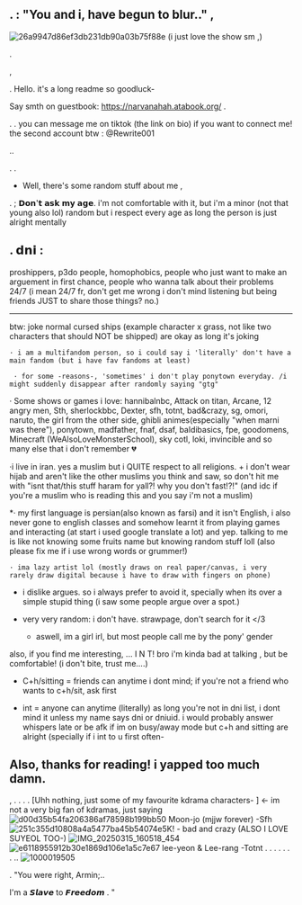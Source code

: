 
  
.    : "You and i, have begun to blur.." ,
-
  
![26a9947d86ef3db231db90a03b75f88e](https://github.com/user-attachments/assets/625d2777-fbc1-4e80-90fa-3d68e97989e0)
(i just love the show sm ,)


           
  .      
          
          
  ,

.
Hello. it's a long readme so goodluck-

 Say smth on guestbook: https://narvanahah.atabook.org/
 .

.
 .
  you can message me on tiktok (the link on bio) if you want to connect me!
the second account btw : @Rewrite001

..

.
.
  * Well, there's some random stuff about me
,

 . 
  ; 𝗗𝗼𝗻'𝘁 𝗮𝘀𝗸 𝗺𝘆 𝗮𝗴𝗲. i'm not comfortable with it, but i'm a minor (not that young also lol) random but i respect every age as long the person is just alright mentally

.
   𝗱𝗻𝗶 :
   -
proshippers, p3do people, homophobics, people who just want to make an arguement in first chance, people who wanna talk about their problems 24/7 (i mean 24/7 fr, don't get me wrong i don't mind listening but being friends JUST to share those things? no.) 
   
_____

 btw: joke normal cursed ships (example character x grass, not like two characters that should NOT be shipped) are okay as long it's joking 

    · i am a multifandom person, so i could say i 'literally' don't have a main fandom (but i have fav fandoms at least)
    
     · for some -reasons-, 'sometimes' i don't play ponytown everyday. /i might suddenly disappear after randomly saying "gtg"
    
    
  · Some shows or games i love: hannibalnbc, Attack on titan, Arcane, 12 angry men, Sth, sherlockbbc, Dexter, sfh, totnt, bad&crazy, sg, omori, naruto, the girl from the other side, ghibli animes(especially "when marni was there"), ponytown, madfather, fnaf, dsaf, baldibasics, fpe, goodomens, Minecraft (WeAlsoLoveMonsterSchool), sky cotl, loki, invincible and so many else that i don't remember 💔
 

·i live in iran. yes a muslim but i QUITE respect to all religions. + i don't wear hijab and aren't like the other muslims you think and saw, so don't hit me with "isnt that/this stuff haram for yall?! why you don't fast!?!" (and idc if you're a muslim who is reading this and you say i'm not a muslim)

*· my first language is persian(also known as farsi) and it isn't English, i also never gone to english classes and somehow learnt it from playing games and interacting (at start i used google translate a lot) and yep. talking to me is like not knowing some fruits name but knowing random stuff loll  (also please fix me if i use wrong words or grummer!)


    · ima lazy artist lol (mostly draws on real paper/canvas, i very rarely draw digital because i have to draw with fingers on phone)
    
- i dislike argues. so i always prefer to avoid it, specially when its over a simple stupid thing (i saw some people argue over a spot.)

- very very random: i don't have. strawpage, don't search for it </3

  - aswell, im a girl irl, but most people call me by the pony' gender

 also, if you find me interesting, ... I N T! bro i'm kinda bad at talking 
   , but be comfortable! (i don't bite, trust me....)

  - C+h/sitting = friends can anytime i dont mind; if you're not a friend who wants to c+h/sit, ask first

  - int = anyone can anytime (literally) as long you're not in dni list, i dont mind it unless my name says dni or dniuid. i would probably answer whispers late or be afk if im on busy/away mode but c+h and sitting are alright (specially if i int to u first often-

 Also, thanks for reading! i yapped too much damn. 
-

,
.
.
.
.
[Uhh nothing, just some of my favourite kdrama characters- ]  <- im not a very big fan of kdramas, just saying
![d00d35b54fa206386af78598b199bb50](https://github.com/user-attachments/assets/12bb8d5e-3f49-45b8-947c-a9b83c06ce16)
Moon-jo (mjjw forever) -Sfh ![251c355d10808a4a5477ba45b54074e5](https://github.com/user-attachments/assets/90618ac3-2a00-4fef-8a11-a587207efe65)K! - bad and crazy (ALSO I LOVE SUYEOL TOO-) ![IMG_20250315_160518_454](https://github.com/user-attachments/assets/f86c3408-0ef5-44af-a9c9-a03028b63f50)![e6118955912b30e1869d106e1a5c7e67](https://github.com/user-attachments/assets/10160b26-3d7d-464e-b071-e32405bd7093) lee-yeon & Lee-rang  -Totnt
.
.
.
.
.
.
.
..
 ![1000019505](https://github.com/user-attachments/assets/80a0c44a-aa71-42ec-8c8d-6f903fb4de94)


. "You were right, Armin;..

   I'm a  𝙎𝙡𝙖𝙫𝙚  to 𝙁𝙧𝙚𝙚𝙙𝙤𝙢  . "
